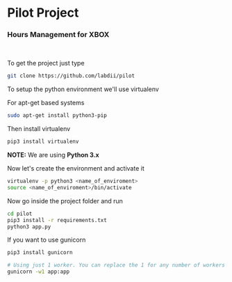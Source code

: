 # Pilot Project

### Hours Management for XBOX

<br>

To get the project just type

```bash
git clone https://github.com/labdii/pilot
```

To setup the python environment we'll use virtualenv

For apt-get based systems
 ```bash
 sudo apt-get install python3-pip
 ```

Then install virtualenv

```bash
pip3 install virtualenv
```
**NOTE:** We are using **Python 3.x**

Now let's create the environment and activate it

```bash
virtualenv -p python3 <name_of_enviroment>
source <name_of_enviroment>/bin/activate
```

Now go inside the project folder and run

```bash
cd pilot
pip3 install -r requirements.txt
python3 app.py
```

If you want to use gunicorn

```bash
pip3 install gunicorn

# Using just 1 worker. You can replace the 1 for any number of workers
gunicorn -w1 app:app
```
